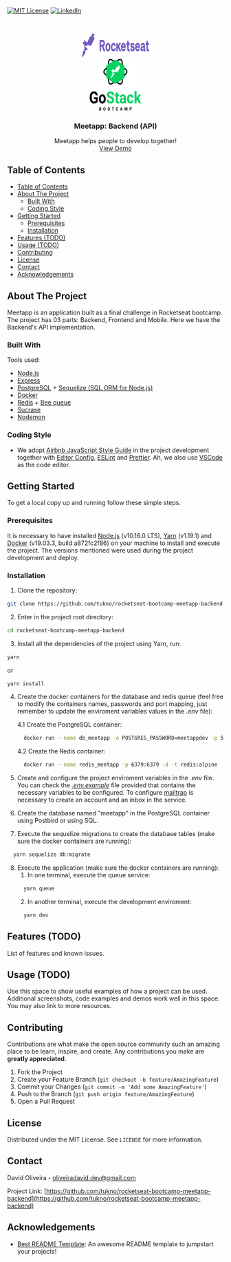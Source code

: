 <!-- PROJECT SHIELDS -->
<!--
*** I'm using markdown "reference style" links for readability.
*** Reference links are enclosed in brackets [ ] instead of parentheses ( ).
*** See the bottom of this document for the declaration of the reference variables
*** for contributors-url, forks-url, etc. This is an optional, concise syntax you may use.
*** https://www.markdownguide.org/basic-syntax/#reference-style-links
-->
<!-- [![Contributors][contributors-shield]][contributors-url] -->
<!-- [![Forks][forks-shield]][forks-url] -->
<!-- [![Stargazers][stars-shield]][stars-url] -->
<!-- [![Issues][issues-shield]][issues-url] -->
[![MIT License][license-shield]][license-url]
[![LinkedIn][linkedin-shield]][linkedin-url]


<!-- PROJECT LOGO -->
<br />


<p align="center">


  <img src="assets/img/logo-rocketseat.svg" alt="Logo Rocketseat" width="156" height="56">
  <br />
  <img src="assets/img/logo-gostack.svg" alt="Logo GoStack" width="120" height="120">


  <h3 align="center"><strong>Meetapp</strong>: Backend (API)</h3>

  <p align="center">
    Meetapp helps people to develop together!
    <!-- <br />
    <a href="#"><strong>Explore the docs »</strong></a>
    <br /> -->
    <br />
    <a href="#">View Demo</a>
  </p>
</p>



<!-- TABLE OF CONTENTS -->
## Table of Contents

- [Table of Contents](#table-of-contents)
- [About The Project](#about-the-project)
  - [Built With](#built-with)
  - [Coding Style](#coding-style)
- [Getting Started](#getting-started)
  - [Prerequisites](#prerequisites)
  - [Installation](#installation)
- [Features (TODO)](#features-todo)
- [Usage (TODO)](#usage-todo)
- [Contributing](#contributing)
- [License](#license)
- [Contact](#contact)
- [Acknowledgements](#acknowledgements)

<!-- ABOUT THE PROJECT -->
## About The Project

<!-- [![Product Name Screen Shot][product-screenshot]](https://example.com) -->

Meetapp is an application built as a final challenge in Rocketseat bootcamp. The project has 03 parts: Backend, Frontend and Mobile. Here we have the Backend's API implementation.


### Built With
Tools used:
* [Node.js](https://nodejs.org)
* [Express](https://github.com/expressjs/express)
* [PostgreSQL](https://www.postgresql.org/) + [Sequelize (SQL ORM for Node.js)](https://github.com/sequelize/sequelize)
* [Docker](https://www.docker.com/)
* [Redis](https://redis.io/) + [Bee queue](https://github.com/bee-queue/bee-queue)
* [Sucrase](https://github.com/alangpierce/sucrase)
* [Nodemon](https://nodemon.io/)

### Coding Style

* We adopt [Airbnb JavaScript Style Guide](https://github.com/airbnb/javascript) in the project development together with [Editor Config](https://editorconfig.org/), [ESLint](https://eslint.org/) and [Prettier](https://prettier.io/). Ah, we also use [VSCode](https://code.visualstudio.com/) as the code editor.

<!-- GETTING STARTED -->
## Getting Started

To get a local copy up and running follow these simple steps.

### Prerequisites

It is necessary to have installed <a href="https://nodejs.org/en/" target="_blank">Node.js</a> (v10.16.0 LTS), <a href="https://yarnpkg.com" target="_blank">Yarn</a> (v1.19.1) and <a href="https://yarnpkg.com" target="_blank">Docker</a> (v19.03.3, build a872fc2f86) on your machine to install and execute the project. The versions mentioned were used during the project development and deploy.

### Installation

1. Clone the repository:
  ```bash
  git clone https://github.com/tukno/rocketseat-bootcamp-meetapp-backend.git
  ```

2. Enter in the project root directory:
  ```bash
  cd rocketseat-bootcamp-meetapp-backend
  ```

3. Install all the dependencies of the project using Yarn, run:
  ```bash
  yarn
  ```
  or
  ```bash
  yarn install
  ```
4. Create the docker containers for the database and redis queue (feel free to modify the containers names, passwords and port mapping, just remember to update the enviroment variables values in the <em>.env</em> file):

   4.1 Create the PostgreSQL container:
    ```bash
      docker run --name db_meetapp -e POSTGRES_PASSWORD=meetappdev -p 5432:5432 -d postgres
    ```
    4.2 Create the Redis container:
    ```bash
      docker run --name redis_meetapp -p 6379:6379 -d -t redis:alpine
    ```
5. Create and configure the project enviroment variables in the <em>.env</em> file. You can check the <em>[.env.example](/.env.example)</em> file provided that contains the necessary variables to be configured. To configure [mailtrap](https://mailtrap.io/) is necessary to create an account and an inbox in the service.

6.  Create the database named "meetapp" in the PostgreSQL container using Postbird or using SQL.


7. Execute the sequelize migrations to create the database tables (make sure the docker containers are running):
  ```bash
    yarn sequelize db:migrate
  ```
8. Execute the application (make sure the docker containers are running):
   1. In one terminal, execute the queue service:
    ```bash
      yarn queue
    ```
   2. In another terminal, execute the development enviroment:
    ```bash
      yarn dev
    ```

## Features (TODO)
List of features and known issues.

<!-- USAGE EXAMPLES -->
## Usage (TODO)

Use this space to show useful examples of how a project can be used. Additional screenshots, code examples and demos work well in this space. You may also link to more resources.

<!-- CONTRIBUTING -->
## Contributing

Contributions are what make the open source community such an amazing place to be learn, inspire, and create. Any contributions you make are **greatly appreciated**.

1. Fork the Project
2. Create your Feature Branch (`git checkout -b feature/AmazingFeature`)
3. Commit your Changes (`git commit -m 'Add some AmazingFeature'`)
4. Push to the Branch (`git push origin feature/AmazingFeature`)
5. Open a Pull Request

<!-- LICENSE -->
## License

Distributed under the MIT License. See `LICENSE` for more information.

<!-- CONTACT -->
## Contact

David Oliveira - oliveiradavid.dev@gmail.com

Project Link: [https://github.com/tukno/rocketseat-bootcamp-meetapp-backend](https://github.com/tukno/rocketseat-bootcamp-meetapp-backend)



<!-- ACKNOWLEDGEMENTS -->
## Acknowledgements

* [Best README Template](https://github.com/othneildrew/Best-README-Template): An awesome README template to jumpstart your projects!





<!-- MARKDOWN LINKS & IMAGES -->
<!-- https://www.markdownguide.org/basic-syntax/#reference-style-links -->
[license-shield]: https://img.shields.io/github/license/tukno/rocketseat-bootcamp-meetapp-backend.svg?style=flat-square
[license-url]: https://github.com/tukno/rocketseat-bootcamp-meetapp-backend/blob/master/LICENSE.txt
[linkedin-shield]: https://img.shields.io/badge/-LinkedIn-black.svg?style=flat-square&logo=linkedin&colorB=555
[linkedin-url]: https://linkedin.com/in/oliveiradav
